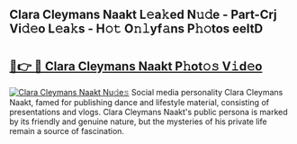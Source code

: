 ## Clara Cleymans Naakt L𝚎a𝚔ed N𝚞𝚍e - Part-Crj Vi𝚍𝚎o L𝚎a𝚔s - H𝚘𝚝 O𝚗𝚕yf𝚊ns P𝚑𝚘tos eeItD

# <h2><a href="http://kf48p03.oniu.top/?m=Clara+Cleymans+Naakt">🔗👉 🔴 Clara Cleymans Naakt P𝚑ot𝚘𝚜 V𝚒d𝚎o</a></h2>

[![Clara Cleymans Naakt Nu𝚍e𝚜](https://i.imgur.com/0qMVB7G.gif)](http://kf48p03.oniu.top/?m=Clara+Cleymans+Naakt)
Social media personality Clara Cleymans Naakt, famed for publishing dance and lifestyle material, consisting of presentations and vlogs. Clara Cleymans Naakt's public persona is marked by its friendly and genuine nature, but the mysteries of his private life remain a source of fascination.  
